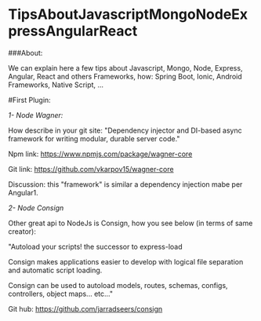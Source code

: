 # TipsAboutJavascriptMongoNodeExpressAngularReact

###About:

We can explain here a few tips about Javascript, Mongo, Node, Express, Angular, React 
and others Frameworks, how: Spring Boot, Ionic, Android Frameworks, Native Script, ...


#First Plugin:

<em>1- Node Wagner:</em>

How describe in your git site:
"Dependency injector and DI-based async framework for writing modular, durable server code."

Npm link: https://www.npmjs.com/package/wagner-core

Git link: https://github.com/vkarpov15/wagner-core

Discussion: this "framework" is similar a dependency injection mabe per Angular1.

<em>2- Node Consign</em>

Other great api to NodeJs is Consign, how you see below (in terms of same creator):

"Autoload your scripts! the successor to express-load

Consign makes applications easier to develop with logical file separation and automatic script loading.

Consign can be used to autoload models, routes, schemas, configs, controllers, object maps... etc..."


Git hub: https://github.com/jarradseers/consign
